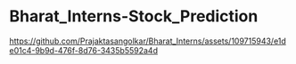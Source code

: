 # Bharat_Interns-Stock_Prediction
 


https://github.com/Prajaktasangolkar/Bharat_Interns/assets/109715943/e1de01c4-9b9d-476f-8d76-3435b5592a4d

